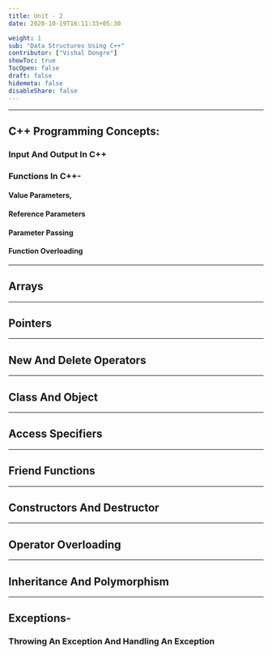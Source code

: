 ```yaml
---
title: Unit - 2
date: 2020-10-19T16:11:33+05:30

weight: 1
sub: "Data Structures Using C++"
contributor: ["Vishal Dongre"]
showToc: true
TocOpen: false
draft: false
hidemeta: false
disableShare: false
---
```


---

## C++ Programming Concepts:

### Input And Output In C++

### Functions In C++-

#### Value Parameters,

#### Reference Parameters

#### Parameter Passing

#### Function Overloading

---

## Arrays

---

## Pointers

---

## New And Delete Operators

---

## Class And Object

---

## Access Specifiers

---

## Friend Functions

---

## Constructors And Destructor

---

## Operator Overloading

---

## Inheritance And Polymorphism

---

## Exceptions-

### Throwing An Exception And Handling An Exception
